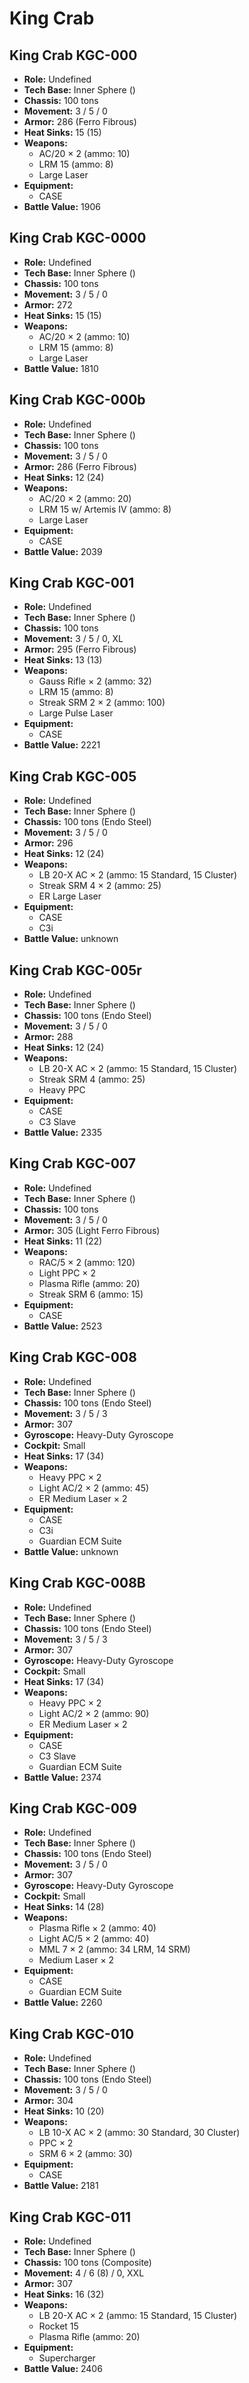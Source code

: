 # King Crab
## King Crab KGC-000
- **Role:** Undefined
- **Tech Base:** Inner Sphere ()
- **Chassis:** 100 tons
- **Movement:** 3 / 5 / 0
- **Armor:** 286 (Ferro Fibrous)
- **Heat Sinks:** 15 (15)
- **Weapons:**
  - AC/20 × 2 (ammo: 10)
  - LRM 15 (ammo: 8)
  - Large Laser
- **Equipment:**
  - CASE
- **Battle Value:** 1906

## King Crab KGC-0000
- **Role:** Undefined
- **Tech Base:** Inner Sphere ()
- **Chassis:** 100 tons
- **Movement:** 3 / 5 / 0
- **Armor:** 272
- **Heat Sinks:** 15 (15)
- **Weapons:**
  - AC/20 × 2 (ammo: 10)
  - LRM 15 (ammo: 8)
  - Large Laser
- **Battle Value:** 1810

## King Crab KGC-000b
- **Role:** Undefined
- **Tech Base:** Inner Sphere ()
- **Chassis:** 100 tons
- **Movement:** 3 / 5 / 0
- **Armor:** 286 (Ferro Fibrous)
- **Heat Sinks:** 12 (24)
- **Weapons:**
  - AC/20 × 2 (ammo: 20)
  - LRM 15 w/ Artemis IV (ammo: 8)
  - Large Laser
- **Equipment:**
  - CASE
- **Battle Value:** 2039

## King Crab KGC-001
- **Role:** Undefined
- **Tech Base:** Inner Sphere ()
- **Chassis:** 100 tons
- **Movement:** 3 / 5 / 0, XL
- **Armor:** 295 (Ferro Fibrous)
- **Heat Sinks:** 13 (13)
- **Weapons:**
  - Gauss Rifle × 2 (ammo: 32)
  - LRM 15 (ammo: 8)
  - Streak SRM 2 × 2 (ammo: 100)
  - Large Pulse Laser
- **Equipment:**
  - CASE
- **Battle Value:** 2221

## King Crab KGC-005
- **Role:** Undefined
- **Tech Base:** Inner Sphere ()
- **Chassis:** 100 tons (Endo Steel)
- **Movement:** 3 / 5 / 0
- **Armor:** 296
- **Heat Sinks:** 12 (24)
- **Weapons:**
  - LB 20-X AC × 2 (ammo: 15 Standard, 15 Cluster)
  - Streak SRM 4 × 2 (ammo: 25)
  - ER Large Laser
- **Equipment:**
  - CASE
  - C3i
- **Battle Value:** unknown

## King Crab KGC-005r
- **Role:** Undefined
- **Tech Base:** Inner Sphere ()
- **Chassis:** 100 tons (Endo Steel)
- **Movement:** 3 / 5 / 0
- **Armor:** 288
- **Heat Sinks:** 12 (24)
- **Weapons:**
  - LB 20-X AC × 2 (ammo: 15 Standard, 15 Cluster)
  - Streak SRM 4 (ammo: 25)
  - Heavy PPC
- **Equipment:**
  - CASE
  - C3 Slave
- **Battle Value:** 2335

## King Crab KGC-007
- **Role:** Undefined
- **Tech Base:** Inner Sphere ()
- **Chassis:** 100 tons
- **Movement:** 3 / 5 / 0
- **Armor:** 305 (Light Ferro Fibrous)
- **Heat Sinks:** 11 (22)
- **Weapons:**
  - RAC/5 × 2 (ammo: 120)
  - Light PPC × 2
  - Plasma Rifle (ammo: 20)
  - Streak SRM 6 (ammo: 15)
- **Equipment:**
  - CASE
- **Battle Value:** 2523

## King Crab KGC-008
- **Role:** Undefined
- **Tech Base:** Inner Sphere ()
- **Chassis:** 100 tons (Endo Steel)
- **Movement:** 3 / 5 / 3
- **Armor:** 307
- **Gyroscope:** Heavy-Duty Gyroscope
- **Cockpit:** Small
- **Heat Sinks:** 17 (34)
- **Weapons:**
  - Heavy PPC × 2
  - Light AC/2 × 2 (ammo: 45)
  - ER Medium Laser × 2
- **Equipment:**
  - CASE
  - C3i
  - Guardian ECM Suite
- **Battle Value:** unknown

## King Crab KGC-008B
- **Role:** Undefined
- **Tech Base:** Inner Sphere ()
- **Chassis:** 100 tons (Endo Steel)
- **Movement:** 3 / 5 / 3
- **Armor:** 307
- **Gyroscope:** Heavy-Duty Gyroscope
- **Cockpit:** Small
- **Heat Sinks:** 17 (34)
- **Weapons:**
  - Heavy PPC × 2
  - Light AC/2 × 2 (ammo: 90)
  - ER Medium Laser × 2
- **Equipment:**
  - CASE
  - C3 Slave
  - Guardian ECM Suite
- **Battle Value:** 2374

## King Crab KGC-009
- **Role:** Undefined
- **Tech Base:** Inner Sphere ()
- **Chassis:** 100 tons (Endo Steel)
- **Movement:** 3 / 5 / 0
- **Armor:** 307
- **Gyroscope:** Heavy-Duty Gyroscope
- **Cockpit:** Small
- **Heat Sinks:** 14 (28)
- **Weapons:**
  - Plasma Rifle × 2 (ammo: 40)
  - Light AC/5 × 2 (ammo: 40)
  - MML 7 × 2 (ammo: 34 LRM, 14 SRM)
  - Medium Laser × 2
- **Equipment:**
  - CASE
  - Guardian ECM Suite
- **Battle Value:** 2260

## King Crab KGC-010
- **Role:** Undefined
- **Tech Base:** Inner Sphere ()
- **Chassis:** 100 tons (Endo Steel)
- **Movement:** 3 / 5 / 0
- **Armor:** 304
- **Heat Sinks:** 10 (20)
- **Weapons:**
  - LB 10-X AC × 2 (ammo: 30 Standard, 30 Cluster)
  - PPC × 2
  - SRM 6 × 2 (ammo: 30)
- **Equipment:**
  - CASE
- **Battle Value:** 2181

## King Crab KGC-011
- **Role:** Undefined
- **Tech Base:** Inner Sphere ()
- **Chassis:** 100 tons (Composite)
- **Movement:** 4 / 6 (8) / 0, XXL
- **Armor:** 307
- **Heat Sinks:** 16 (32)
- **Weapons:**
  - LB 20-X AC × 2 (ammo: 15 Standard, 15 Cluster)
  - Rocket 15
  - Plasma Rifle (ammo: 20)
- **Equipment:**
  - Supercharger
- **Battle Value:** 2406


